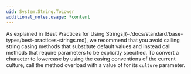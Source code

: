 ```yaml
---
uid: System.String.ToLower
additional_notes.usage: *content
---
```


<p>As explained in [Best Practices for Using Strings](~/docs/standard/base-types/best-practices-strings.md), we recommend that you avoid calling string casing methods that substitute default values and instead call methods that require parameters to be explicitly specified. To convert a character to lowercase by using the casing conventions of the current culture, call the <xref href="System.String.ToLower(System.Globalization.CultureInfo)"></xref> method overload with a value of <xref href="System.Globalization.CultureInfo.CurrentCulture"></xref> for its <code>culture</code> parameter.</p>


